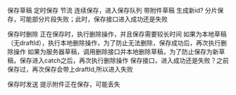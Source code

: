 保存草稿
定时保存  节流
连续保存，进入保存队列
带附件草稿 生成新id?
          分片保存，可能部分片段失败；此时，保存接口进入成功还是失败

保存时删除
正在保存时，执行删除操作，并且保存需要较长时间
如果为本地草稿（无draftId），执行本地删除操作，为了防止无法删除，保存成功后，再次执行删除操作
如果为服务器草稿，调用删除接口并本地删除草稿，为了防止保存为新草稿，保存进入catch之后，再次执行删除操作
                保存接口，进入成功还是失败？之前保存过，再次保存会带上draftId,所以进入失败

保存时发送
提示附件正在保存，可能丢失